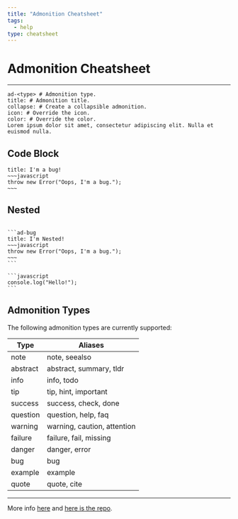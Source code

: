 ```yaml
---
title: "Admonition Cheatsheet"
tags:
  - help
type: cheatsheet
---
```

# Admonition Cheatsheet
---
```
ad-<type> # Admonition type. 
title: # Admonition title.
collapse: # Create a collapsible admonition.
icon: # Override the icon.
color: # Override the color.
Lorem ipsum dolor sit amet, consectetur adipiscing elit. Nulla et euismod nulla.
```

## Code Block
```ad-bug
title: I'm a bug!
~~~javascript
throw new Error("Oops, I'm a bug.");
~~~
```

## Nested
````ad-info

```ad-bug
title: I'm Nested!
~~~javascript
throw new Error("Oops, I'm a bug.");
~~~
```

```javascript
console.log("Hello!");
```

````

## Admonition Types

The following admonition types are currently supported:

| Type     | Aliases                     |
| -------- | --------------------------- |
| note     | note, seealso               |
| abstract | abstract, summary, tldr     |
| info     | info, todo                  |
| tip      | tip, hint, important        |
| success  | success, check, done        |
| question | question, help, faq         |
| warning  | warning, caution, attention |
| failure  | failure, fail, missing      |
| danger   | danger, error               |
| bug      | bug                         |
| example  | example                     |
| quote    | quote, cite                 |

---
More info [here](https://squidfunk.github.io/mkdocs-material/reference/admonitions/) and [here is the repo](https://github.com/valentine195/obsidian-admonition).